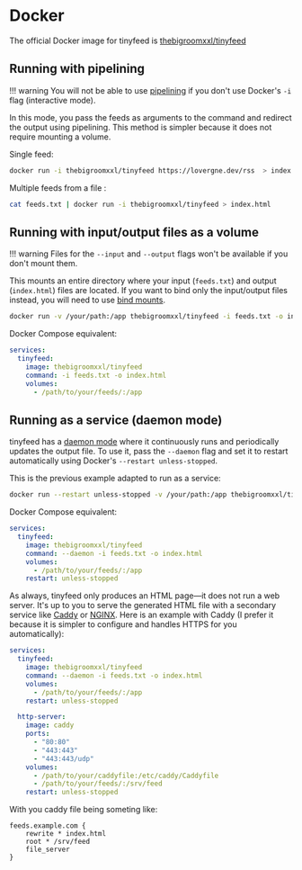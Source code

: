# Docker

The official Docker image for tinyfeed is [thebigroomxxl/tinyfeed](https://hub.docker.com/r/thebigroomxxl/tinyfeed)

## Running with pipelining

!!! warning
    You will not be able to use [pipelining](/pipelining) if you don't use Docker's `-i` flag (interactive mode).

In this mode, you pass the feeds as arguments to the command and redirect the output using pipelining. This method is simpler because it does not require mounting a volume.

Single feed:
```bash
docker run -i thebigroomxxl/tinyfeed https://lovergne.dev/rss  > index.html
```

Multiple feeds from a file :
```bash
cat feeds.txt | docker run -i thebigroomxxl/tinyfeed > index.html
```

## Running with input/output files as a volume


!!! warning 
    Files for the `--input` and `--output` flags won't be available if you don't mount them.

This mounts an entire directory where your input (`feeds.txt`) and output (`index.html`) files are located. If you want to bind only the input/output files instead, you will need to use [bind mounts](https://docs.docker.com/engine/storage/bind-mounts/).

```bash
docker run -v /your/path:/app thebigroomxxl/tinyfeed -i feeds.txt -o index.html
```

Docker Compose equivalent:

```yaml
services:
  tinyfeed:
    image: thebigroomxxl/tinyfeed
    command: -i feeds.txt -o index.html
    volumes:
      - /path/to/your/feeds/:/app
```

## Running as a service (daemon mode)

tinyfeed has a [daemon mode](/daemon) where it continuously runs and periodically updates the output file. To use it, pass the `--daemon` flag and set it to restart automatically using Docker's `--restart unless-stopped`.

This is the previous example adapted to run as a service:

```bash
docker run --restart unless-stopped -v /your/path:/app thebigroomxxl/tinyfeed --daemon -i feeds.txt -o index.html
```

Docker Compose equivalent:

```yaml
services:
  tinyfeed:
    image: thebigroomxxl/tinyfeed
    command: --daemon -i feeds.txt -o index.html
    volumes:
      - /path/to/your/feeds/:/app
    restart: unless-stopped
```

As always, tinyfeed only produces an HTML page—it does not run a web server. It's up to you to serve the generated HTML file with a secondary service like [Caddy](https://caddyserver.com/) or [NGINX](https://nginx.org/). Here is an example with Caddy (I prefer it because it is simpler to configure and handles HTTPS for you automatically):

```yaml
services:
  tinyfeed:
    image: thebigroomxxl/tinyfeed
    command: --daemon -i feeds.txt -o index.html
    volumes:
      - /path/to/your/feeds/:/app
    restart: unless-stopped

  http-server:
    image: caddy
    ports:
      - "80:80"
      - "443:443"
      - "443:443/udp"
    volumes:
      - /path/to/your/caddyfile:/etc/caddy/Caddyfile
      - /path/to/your/feeds/:/srv/feed
    restart: unless-stopped
```
With you caddy file being someting like:
```caddyfile
feeds.example.com {
	rewrite * index.html
	root * /srv/feed
	file_server
}
```
